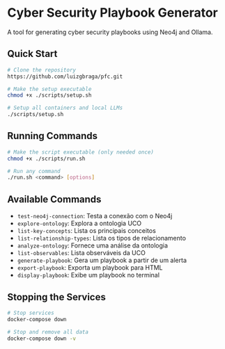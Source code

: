 # Cyber Security Playbook Generator

A tool for generating cyber security playbooks using Neo4j and Ollama.

## Quick Start

```bash
# Clone the repository
https://github.com/luizgbraga/pfc.git

# Make the setup executable
chmod +x ./scripts/setup.sh

# Setup all containers and local LLMs
./scripts/setup.sh
```

## Running Commands

```bash
# Make the script executable (only needed once)
chmod +x ./scripts/run.sh

# Run any command
./run.sh <command> [options]
```

## Available Commands

- `test-neo4j-connection`: Testa a conexão com o Neo4j
- `explore-ontology`: Explora a ontologia UCO
- `list-key-concepts`: Lista os principais conceitos
- `list-relationship-types`: Lista os tipos de relacionamento
- `analyze-ontology`: Fornece uma análise da ontologia
- `list-observables`: Lista observáveis da UCO
- `generate-playbook`: Gera um playbook a partir de um alerta
- `export-playbook`: Exporta um playbook para HTML
- `display-playbook`: Exibe um playbook no terminal

## Stopping the Services

```bash
# Stop services
docker-compose down

# Stop and remove all data
docker-compose down -v
```
